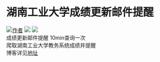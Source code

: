 # 湖南工业大学成绩更新邮件提醒
[![](https://img.shields.io/badge/author-wind-blue "作者")](https://github.com/fengxiaop/)
[![](https://img.shields.io/badge/%E6%95%99%E5%8A%A1%E7%B3%BB%E7%BB%9F-%E6%88%90%E7%BB%A9%E6%9B%B4%E6%96%B0v1.0-red)](https://github.com/fengxiaop/HUT-JWXT)
[![](https://img.shields.io/badge/qq-1493020035-brightgreen"作者qq") ]()<br>
成绩更新邮件提醒 10min查询一次</br>
爬取湖南工业大学教务系统成绩并提醒</br>
博客详见<a href = "https://blog.huttop.top/2022/01/11/%E7%88%AC%E5%8F%96%E5%BC%BA%E5%88%B6%E7%A7%91%E6%8A%80%E6%95%99%E5%8A%A1%E7%B3%BB%E7%BB%9F%E2%80%94%E4%BB%A5%E6%B9%96%E5%8D%97%E5%B7%A5%E4%B8%9A%E5%A4%A7%E5%AD%A6%E4%B8%BA%E4%BE%8B/">地址</a>

